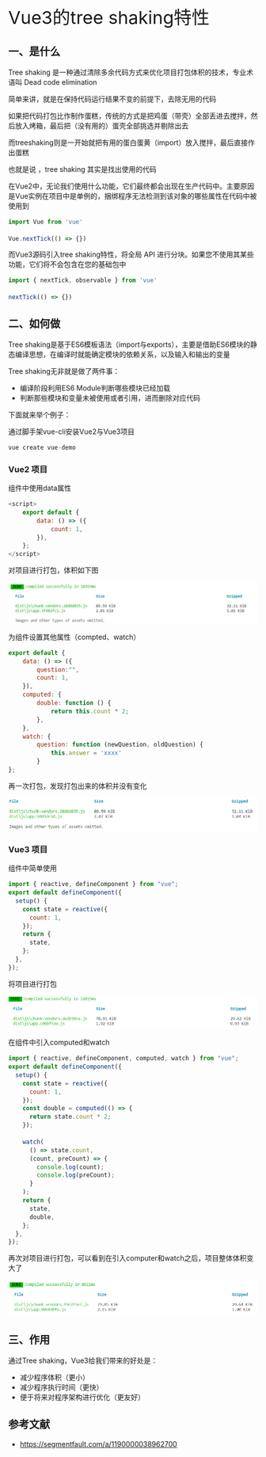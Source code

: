 <font style="font-size: 36px;">Vue3的tree shaking特性</font>

## 一、是什么
Tree shaking 是一种通过清除多余代码方式来优化项目打包体积的技术，专业术语叫 Dead code elimination

简单来讲，就是在保持代码运行结果不变的前提下，去除无用的代码

如果把代码打包比作制作蛋糕，传统的方式是把鸡蛋（带壳）全部丢进去搅拌，然后放入烤箱，最后把（没有用的）蛋壳全部挑选并剔除出去

而treeshaking则是一开始就把有用的蛋白蛋黄（import）放入搅拌，最后直接作出蛋糕

也就是说 ，tree shaking 其实是找出使用的代码

在Vue2中，无论我们使用什么功能，它们最终都会出现在生产代码中。主要原因是Vue实例在项目中是单例的，捆绑程序无法检测到该对象的哪些属性在代码中被使用到
```js
import Vue from 'vue'
 
Vue.nextTick(() => {})
```
而Vue3源码引入tree shaking特性，将全局 API 进行分块。如果您不使用其某些功能，它们将不会包含在您的基础包中
```js
import { nextTick, observable } from 'vue'
 
nextTick(() => {})
```
## 二、如何做
Tree shaking是基于ES6模板语法（import与exports），主要是借助ES6模块的静态编译思想，在编译时就能确定模块的依赖关系，以及输入和输出的变量

Tree shaking无非就是做了两件事：

- 编译阶段利用ES6 Module判断哪些模块已经加载
- 判断那些模块和变量未被使用或者引用，进而删除对应代码

下面就来举个例子：

通过脚手架vue-cli安装Vue2与Vue3项目
```js
vue create vue-demo
```
### Vue2 项目
组件中使用data属性
```js
<script>
    export default {
        data: () => ({
            count: 1,
        }),
    };
</script>
```
对项目进行打包，体积如下图

<img src='../assets/vue3-5-1.png' />

为组件设置其他属性（compted、watch）
```js
export default {
    data: () => ({
        question:"", 
        count: 1,
    }),
    computed: {
        double: function () {
            return this.count * 2;
        },
    },
    watch: {
        question: function (newQuestion, oldQuestion) {
            this.answer = 'xxxx'
        }
};
```
再一次打包，发现打包出来的体积并没有变化

<img src='../assets/vue3-5-2.png' />

### Vue3 项目
组件中简单使用
```js
import { reactive, defineComponent } from "vue";
export default defineComponent({
  setup() {
    const state = reactive({
      count: 1,
    });
    return {
      state,
    };
  },
});
```
将项目进行打包

<img src='../assets/vue3-5-3.png' />

在组件中引入computed和watch
```js
import { reactive, defineComponent, computed, watch } from "vue";
export default defineComponent({
  setup() {
    const state = reactive({
      count: 1,
    });
    const double = computed(() => {
      return state.count * 2;
    });

    watch(
      () => state.count,
      (count, preCount) => {
        console.log(count);
        console.log(preCount);
      }
    );
    return {
      state,
      double,
    };
  },
});
```
再次对项目进行打包，可以看到在引入computer和watch之后，项目整体体积变大了

<img src='../assets/vue3-5-4.png' />

## 三、作用
通过Tree shaking，Vue3给我们带来的好处是：

- 减少程序体积（更小）
- 减少程序执行时间（更快）
- 便于将来对程序架构进行优化（更友好）
## 参考文献
- https://segmentfault.com/a/1190000038962700
